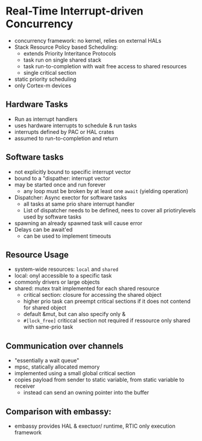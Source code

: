 # Real-Time Interrupt-driven Concurrency

- concurrency framework: no kernel, relies on external HALs
- Stack Resource Policy based Scheduling:
  - extends Priority Interitance Protocols
  - task run on single shared stack
  - task run-to-completion with wait free access to shared resources
  - single critical section
- static priority scheduling
- only Cortex-m devices

## Hardware Tasks

- Run as interrupt handlers
- uses hardware interrupts to schedule & run tasks
- interrupts defined by PAC or HAL crates
- assumed to run-to-completion and return


## Software tasks

- not explicitly bound to specific interrupt vector
- bound to a "dispather: interrupt vector
- may be started once and run forever
  - any loop must be broken by at least one `await` (yielding operation)
- Dispatcher: Async exector for software tasks
  - all tasks at same prio share interrupt handler
  - List of dispatcher needs to be defined, nees to cover all priotirylevels used by software tasks
- spawning an already spawned task will cause error
- Delays can be await'ed
  - can be used to implement timeouts


## Resource Usage

- system-wide resources: `local` and `shared`
-  local: onyl accessible to a specific task
  - commonly drivers or large objects
- shared: mutex trait implemented for each shared resource
  - critical section: closure for accessing the shared object
  - higher prio task can preempt critical sections if it does not contend for shared object 
  - default &mut, but can also specify only &
  - `#[lock_free]` criticcal section not required if ressource only shared with same-prio task

## Communication over channels

- "essentially a wait queue"
- mpsc, statically allocated memory
- implemented using a small global critical section
- copies payload from sender to static variable, from static variable to receiver
  - instead can send an owning pointer into the buffer

## Comparison with embassy:

- embassy provides HAL & exectuor/ runtime, RTIC only execution framework 


